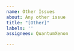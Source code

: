 ```yaml
---
name: Other Issues
about: Any other issue
title: "[Other]"
labels: ''
assignees: QuantumXenon

---
```



